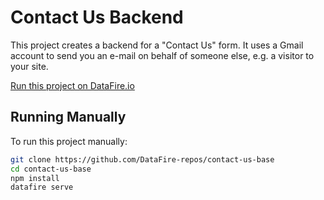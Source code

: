 # Contact Us Backend

This project creates a backend for a "Contact Us" form. It uses a Gmail account to send you an e-mail on behalf of someone else, e.g. a visitor to your site.

[Run this project on DataFire.io](https://app.datafire.io/projects?baseRepo=https:%2F%2Fgithub.com%2FDataFire-repos%2Fcontact-us-base)

## Running Manually

To run this project manually:

```bash
git clone https://github.com/DataFire-repos/contact-us-base
cd contact-us-base
npm install
datafire serve
```
